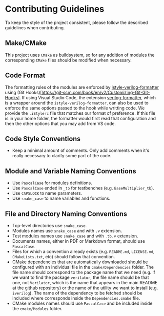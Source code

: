 # Contributing Guidelines
To keep the style of the project consistent, please follow the described guidelines when contributing.

## Make/CMake
This project uses `CMake` as buildsystem, so for any addition of modules the corresponding `CMake` files should be modified when necessary.

## Code Format
The formatting rules of the modules are enforced by [istyle-verilog-formatter](https://github.com/thomasrussellmurphy/istyle-verilog-formatter) using (Git Hooks)[https://git-scm.com/book/en/v2/Customizing-Git-Git-Hooks]. If using Visual Studio Code, the extension [verilog-formatter](https://marketplace.visualstudio.com/items?itemName=IsaacT.verilog-formatter), which is a wrapper around the `istyle-verilog-formatter`, can also be used to enforce the same options passed to the hook while writting code. We provide the `.iStylerc` file that matches our format of preference. If this file is in your home folder, the formatter would first read that configuration and then the other options that you may add from VS code.

## Code Style Conventions
- Keep a minimal amount of comments. Only add comments when it's really necessary to clarify some part of the code.

## Module and Variable Naming Conventions
- Use `PascalCase` for modules definitions.
- Use `PascalCase` ended in `_tb` for testbenches (e.g. `BaseMultiplier_tb`).
- Use `CAPSLOCK` to name parameters.
- Use `snake_case` to name variables and functions.

## File and Directory Naming Conventions
- Top-level directories use `snake_case`.
- Modules names use `snake_case` and with `.v` extension.
- Test modules names use `snake_case` and with `.tb.v` extension.
- Documents names, either in PDF or Markdown format, should use `PascalCase`.
- Files for which a convention already exists (e.g. `README.md`, `LICENSE.md`, `CMakeLists.txt`, etc) should follow that convention.
- CMake dependencies that are automatically downloaded should be configured with an individual file in the `cmake/Dependencies` folder. The file name should correspond to the package name that we need (e.g. if we want to find the package `verilator`, the file name should be that one, not `Verilator`, which is the name that appears in the main README at the github repository) or the name of the utility we want to install (e.g. `iverilog`). The name of the dependency to be fetched should be included where corresponds inside the `Dependencies.cmake` file.
- CMake modules names should use `PascalCase` and be included inside the `cmake/Modules` folder.
